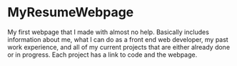 # MyResumeWebpage

My first webpage that I made with almost no help. Basically includes information about me, what I can do as a front end web developer, my past work experience, and all of my current projects that are either already done or in progress. Each project has a link to code and the webpage. 
